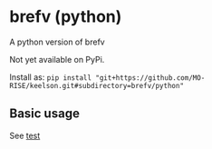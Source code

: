 # brefv (python)

A python version of brefv

Not yet available on PyPi.

Install as: `pip install "git+https://github.com/MO-RISE/keelson.git#subdirectory=brefv/python"`

## Basic usage
See [test](./tests/)